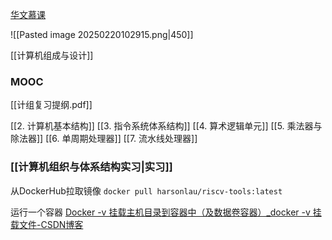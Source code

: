 [华文慕课](https://www.chinesemooc.org/student/term_section_list.php?courseid=4392&termid=2963)

![[Pasted image 20250220102915.png|450]]


[[计算机组成与设计]]



### MOOC 
[[计组复习提纲.pdf]]

[[2. 计算机基本结构]]
[[3. 指令系统体系结构]]
[[4. 算术逻辑单元]]
[[5. 乘法器与除法器]]
[[6. 单周期处理器]]
[[7. 流水线处理器]]

### [[计算机组织与体系结构实习|实习]]
从DockerHub拉取镜像 `docker pull harsonlau/riscv-tools:latest`

运行一个容器
[Docker -v 挂载主机目录到容器中（及数据卷容器）_docker -v 挂载文件-CSDN博客](https://blog.csdn.net/zz00008888/article/details/131924286)